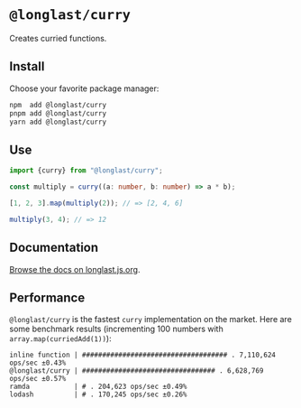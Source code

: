# `@longlast/curry`

Creates curried functions.

## Install

Choose your favorite package manager:

```bash
npm  add @longlast/curry
pnpm add @longlast/curry
yarn add @longlast/curry
```

## Use

```ts
import {curry} from "@longlast/curry";

const multiply = curry((a: number, b: number) => a * b);

[1, 2, 3].map(multiply(2)); // => [2, 4, 6]

multiply(3, 4); // => 12
```

## Documentation

[Browse the docs on longlast.js.org][docs].

[docs]: https://longlast.js.org/curry/

## Performance

`@longlast/curry` is the fastest `curry` implementation on the market. Here are
some benchmark results (incrementing 100 numbers with
`array.map(curriedAdd(1))`):

```
inline function | #################################### . 7,110,624 ops/sec ±0.43%
@longlast/curry | ################################# . 6,628,769 ops/sec ±0.57%
ramda           | # . 204,623 ops/sec ±0.49%
lodash          | # . 170,245 ops/sec ±0.26%
```
